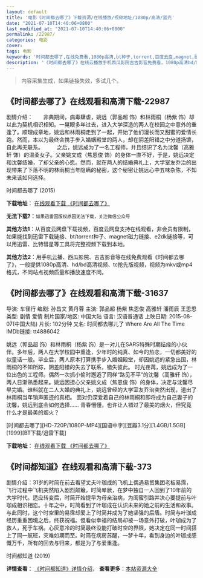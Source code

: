 ```yaml
---
layout: default
title: '电影《时间都去哪了》下载资源/在线播放/视频地址/1080p/高清/蓝光'
date: "2021-07-10T14:40:06+0800"
last_modified_at: "2021-07-10T14:40:06+0800"
permalink: /22987/
categories: 电影
cover:
tags: 电影
keywords: '时间都去哪了,在线免费看,1080p高清,bt种子,torrent,百度云盘,magnet,磁力链,迅雷下载资源'
description: '《时间都去哪了》在线云播放手机西瓜影院吉吉影音免费看，1080p高清bd/hd未删减完整版和tc抢先枪版，mkv/mp4格式，附带bt/torrent种子、magnet/磁力链、百度云盘、网盘资源迅雷下载链接'
---
```


>内容采集生成，如果链接失效，多试几个。


## 《时间都去哪了》在线观看和高清下载-22987

剧情介绍：　　非典期间，病毒肆虐，姚远（郭品超 饰）和林雨桐（杨紫 饰）却以此为契机相识相知。一晃眼多年过去，进入大学深造的两人在校园之中意外的重逢了。顺理成章地，姚远和林雨桐走到了一起，开始了他们漫长而又甜蜜的爱情长跑。然而，本以为最终会携手步入婚姻殿堂的两人，却在阴差阳错之中分道扬镳，自此再无联系。  　　之后，姚远成为了一名工程师，并且结识了名为沈馨（高雅轩 饰）的温柔女子。父亲姚文成（焦恩俊 饰）的身体一直不好，于是，姚远决定和沈馨结婚，了却父亲的心愿。然而，就在两人的结婚典礼上，大学室友乔治的出现带来了下落不明的林雨桐当年隐瞒的秘密，这个秘密让姚远心中五味杂陈，不知未来该如何选择。


时间都去哪了 (2015)

**下载地址**： [在线观看下载 《时间都去哪了》](https://www.btbtdy.me/btdy/dy132.html) 


**无法下载?**：`如果迅雷因版权原因无法下载，关注微信公众号 `

**其他方法1**：从百度云网盘下载视频，百度云网盘支持在线观看，非会员有限制，如果能找到迅雷下载链接、bt/torrent种子、magnet磁力链接、e2dk链接等，可以用迅雷、比特彗星等工具将完整视频下载到本地。

**其他方法2**：用手机云播、西瓜影院、吉吉影音等在线免费观看《时间都去哪了》，一般提供1080p高清、hd/bd高清视频、tc抢先版视频，视频为mkv或mp4格式，不同站点视频质量和播放速度不同。


## 《时间都去哪了》在线观看和高清下载-31637

导演: 车径行 编剧: 孙昌文 黄丹蓉 主演: 郭品超 杨紫 焦恩俊 高雅轩 潘雨辰 王思思 类型: 剧情 爱情 制片国家/地区: 中国大陆 语言: 汉语普通话 上映日期: 2015-08-07(中国大陆) 片长: 102分钟 又名: 时间都去哪儿了 Where Are All The Time IMDb链接: tt4886042

姚远（郭品超 饰）和林雨桐（杨紫 饰）是一对儿在SARS特殊时期结缘的小伙伴。多年后，两人在大学校园中重逢，少年时的纯真、如今的热恋，一切都美好的似童话一般。毕业后，两人原本打算携手步入婚姻殿堂，却因姚远的紧急出国，林雨桐的不知所踪，阴差阳错的失去了联系，错失彼此。 时光荏苒，姚远成为了一位出色的工程师。偶然一次抓小偷时邂逅了同样“路见不平”的沈馨（高雅轩 饰），两人日渐熟悉起来。姚远因担心父亲姚文成（焦恩俊 饰）的身体，决定与沈馨尽早完婚。谁料就在二人大婚的典礼上，姚远曾经的大学室友乔治突然出现，道出了林雨桐当年销声匿迹的真相。 面对仍深爱着自己的林雨桐和即将成为自己妻子的沈馨，姚远到底会如何选择…… 青春懵懂，也许让人错过了最美的烟火，但究竟什么才是最美的烟火？


[时间都去哪了][HD-720P/1080P-MP4][国语中字][豆瓣3.1分][1.4GB/1.5GB][1999][BT下载/迅雷下载]

**下载地址**： [在线观看下载 《时间都去哪了》](https://www.btdx8.com/torrent/wheres_the_time_2015.html) 


## 《时间都知道》在线观看和高清下载-373

剧情介绍：31岁的时简在前去看望丈夫叶珈成的飞机上偶遇易贸集团老板易霈，飞行过程中飞机突然陷入剧烈颠簸，时简晕厥，在梦中独自一人回到了10年前的大学时代。适应转变后，时简开始提早为母亲治病，为闺蜜引路并决心要提前与叶珈成相识相恋。十年之中，时简看到了叶珈成在认识未来的她之前的生活和故事。与此同时，这个时空里的易霈却爱上了时简并成为了她坚强的后盾。时简与叶珈成经历重重困境之后，终获祝福。但看似幸福的结局却被一场意外打破，叶珈成为了救人，死于车祸。心灰意冷的时简最终没能打破时空的界限，她决定在同一时间搭上了同一航班，灾难如期而至。时简在病房苏醒，一梦十年，看到身边的叶珈成感慨万千，所有的回去与归来，都是为了与爱重逢。


时间都知道 (2019)

**详情查看**： [《时间都知道》详情介绍](/movie/373/)， **查看更多**：[本站资源大全](/movie/t/all/)

